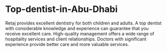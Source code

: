 # Top-dentist-in-Abu-Dhabi
Retaj provides excellent dentistry for both children and adults. A top dentist with considerable knowledge and experience can guarantee that you receive excellent care. High-quality management offers a wide range of hospitality services and client relationships. Doctors with significant experience provide better care and more valuable services.

